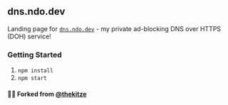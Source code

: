 ## dns.ndo.dev

Landing page for [`dns.ndo.dev`](https://dns.ndo.dev) - my private ad-blocking DNS over HTTPS (DOH) service!

### Getting Started

1. `npm install`
2. `npm start`

#### 🙋‍♂️ Forked from [@thekitze](https://twitter.com/thekitze/twizzy-landing)  